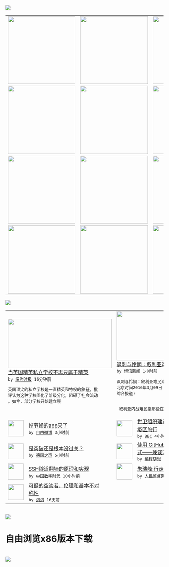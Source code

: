 

<a href="https://github.com/greatfire/z/raw/master/FreeBrowser.apk"><img src="https://raw.githubusercontent.com/greatfire/wiki/master/x/header.png" /></a><table><tr><td width="262" align="center" valign="center"><a href="https://github.com/greatfire/wiki/wiki/nyt" title="纽约时报中文网 国际纵览"><img src="https://raw.githubusercontent.com/greatfire/wiki/master/x/nyt_flag.png" width="215"/></a></td><td width="262" align="center" valign="center"><a href="https://github.com/greatfire/wiki/wiki/dw" title=""><img src="https://raw.githubusercontent.com/greatfire/wiki/master/x/dw_flag.png" width="215"/></a></td><td width="262" align="center" valign="center"><a href="https://github.com/greatfire/wiki/wiki/rmjd" title=""><img src="https://raw.githubusercontent.com/greatfire/wiki/master/x/rmjd_flag.png" width="215"/></a></td></tr><tr><td width="262" align="center" valign="center"><a href="https://github.com/paopaonetizen/website" title="泡泡 - 未经审查的互联网信息"><img src="https://raw.githubusercontent.com/greatfire/wiki/master/x/pp_flag.png" width="215"/></a></td><td width="262" align="center" valign="center"><a href="https://github.com/getlantern/mirror" title="以及自由微博和GreatFire.org官方中文论坛"><img src="https://raw.githubusercontent.com/greatfire/wiki/master/x/lantern_flag.png" width="215"/></a></td><td width="262" align="center" valign="center"><a href="https://github.com/cdtmirrors/m/" title=""><img src="https://raw.githubusercontent.com/greatfire/wiki/master/x/cdt_flag.png" width="215"/></a></td></tr><tr><td width="262" align="center" valign="center"><a href="https://github.com/program-think/blog" title="编程随想的博客"><img src="https://raw.githubusercontent.com/greatfire/wiki/master/x/pt_flag.png" width="215"/></a></td><td width="262" align="center" valign="center"><a href="https://github.com/greatfire/wiki/wiki/bbc" title=""><img src="https://raw.githubusercontent.com/greatfire/wiki/master/x/bbc_flag.png" width="215"/></a></td><td width="262" align="center" valign="center"><a href="https://github.com/freeweibo/s" title="自由微博 - 匿名和不受屏蔽的新浪微博搜索"><img src="https://raw.githubusercontent.com/greatfire/wiki/master/x/fw_flag.png" width="215"/></a></td></tr><tr><td width="262" align="center" valign="center"><a href="https://github.com/greatfire/wiki/wiki/google" title=""><img src="https://raw.githubusercontent.com/greatfire/wiki/master/x/google_flag.png" width="215"/></a></td><td width="262" align="center" valign="center"><a href="https://github.com/bxnews/boxun" title=""><img src="https://raw.githubusercontent.com/greatfire/wiki/master/x/bx_flag.png" width="215"/></a></td><td width="262" align="center" valign="center"><a href="https://github.com/greatfire/wiki/wiki/open-source" title="欢迎访问GreatFire.org开发者项目网站"><img src="https://raw.githubusercontent.com/greatfire/wiki/master/x/open-source_flag.png" width="215"/></a></td></tr></table><img src="https://raw.githubusercontent.com/greatfire/wiki/master/x/newsfeed text.png" /><table cols="4"><tr><td colspan="2" width="380"><a href="https://d3qlz4p8smvoli.cloudfront.net/education-career/20160308/t08rugby/"><img src="http://static01.nyt.com/images/2016/03/06/world/RUGBY1/RUGBY1-articleLarge.jpg" width="330" height="156"/></a></br><a href="https://d3qlz4p8smvoli.cloudfront.net/education-career/20160308/t08rugby/">当英国精英私立学校不再只属于精英</a></br><kbd> by <a href="http://m.cn.nytimes.com/">纽约时报</a> 16分钟前 </kbd></br><pre>英国顶尖的私立学校是一直精英和特权的象征，批<br/>评认为这种学校固化了阶级分化，阻碍了社会流动<br/>。如今，部分学校开始建立项</pre></td><td colspan="2" width="380"><a href="http://www.boxun.com/news/gb/intl/2016/03/201603090012.shtml"><img src="http://www.boxun.com/news/images/2016/03/201603090012intl1.jpg" width="330" height="156"/></a></br><a href="http://www.boxun.com/news/gb/intl/2016/03/201603090012.shtml">讽刺与怜悯：叙利亚难民潮中的世界与中国</a></br><kbd> by <a href="http://www.boxun.com">博讯新闻</a> 1小时前 </kbd></br><pre>讽刺与怜悯：叙利亚难民潮中的世界与中国(博讯<br/>北京时间2016年3月09日 综合报道)  <br/>                      <br/> 叙利亚内战难民指那些在20...</pre></td></tr><tr><td><img src="http://ww4.sinaimg.cn/large/716e55f5gw1f1p7113gvdg20760cs1ky.gif" width="50" height="50"/></td><td width="280"><a href="https://freeweibo.com/weibo/3950996382233520">掉节操的app来了</a></br><kbd> by <a href="https://freeweibo.com/">自由微博</a> 3小时前 </kbd></td><td><img src="http://a.files.bbci.co.uk/worldservice/live/assets/images/2016/03/08/160308213539_zika_144x81_ap_nocredit.jpg" width="50" height="50"/></td><td width="280"><a href="http://www.bbc.com/zhongwen/simp/world/2016/03/160308_who_zika_warning">世卫组织建议孕妇不去兹卡病毒<br/>疫区旅行</a></br><kbd> by <a href="http://www.bbc.co.uk/zhongwen/simp">BBC</a> 4小时前 </kbd></td></tr><tr><td><img src="http://www.dw.com/image/0,,19100520_302,00.jpg" width="50" height="50"/></td><td width="280"><a href="http://dw.com/p/1I9Wr?maca=chi-GK-text-greatfire-all-chinese-15625-xml-mrss">是突破还是根本没过关？</a></br><kbd> by <a href="http://dw.de">德国之声</a> 5小时前 </kbd></td><td><img src="https://raw.githubusercontent.com/greatfire/wiki/master/x/pt_logo.png" width="50" height="50"/></td><td width="280"><a href="http://feedproxy.google.com/~r/programthink/~3/xRmR0MoUomQ/GitHub-Security-Tips.html">使用 GitHub 的几种方<br/>式——兼谈安全性和隐匿...</a></br><kbd> by <a href="http://program-think.blogspot.com">编程随想</a> 10小时前 </kbd></td></tr><tr><td><img src="http://i1.wp.com/www.ibm.com/developerworks/cn/linux/l-cn-sshforward/image005.jpg" width="50" height="50"/></td><td width="280"><a href="http://feedproxy.google.com/~r/chinadigitaltimes/IyPt/~3/z5yDF5Tgi7s/">SSH隧道翻墙的原理和实现</a></br><kbd> by <a href="http://chinadigitaltimes.net/chinese/">中国数字时代</a> 10小时前 </kbd></td><td><img src="http://www.rmjdw.com/uploads/160307/3-16030G3341J52.jpg" width="50" height="50"/></td><td width="280"><a href="http://www.rmjdw.com//fazhizhongguo/20160307/15517.html">朱瑞峰:行走在悬崖之间 </a></br><kbd> by <a href="http://www.rmjdw.com/">人民监督网</a> 1天前 </kbd></td></tr><tr><td><img src="https://raw.githubusercontent.com/greatfire/wiki/master/x/pp_logo.png" width="50" height="50"/></td><td width="280"><a href="https://pao-pao.net/article/675">可疑的空谈者、伦理和基本不对<br/>称性</a></br><kbd> by <a href="https://pao-pao.net">泡泡</a> 16天前 </kbd></td></table></br><a href="https://github.com/greatfire/z/raw/master/FreeBrowser.apk"><img src="https://raw.githubusercontent.com/greatfire/wiki/master/x/download app.png" /></a><h1>自由浏览x86版本下载<h1><a href="https://github.com/greatfire/z/raw/master/FreeBrowser-x86.apk"><img src="https://raw.githubusercontent.com/greatfire/images/master/fb86.qr.png" /></a>